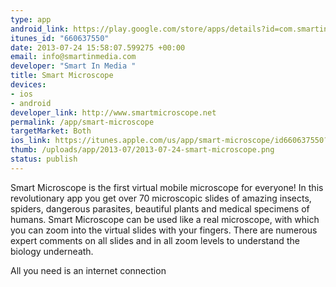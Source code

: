 ```yaml
--- 
type: app
android_link: https://play.google.com/store/apps/details?id=com.smartinmedia.smartMicroscope
itunes_id: "660637550"
date: 2013-07-24 15:58:07.599275 +00:00
email: info@smartinmedia.com
developer: "Smart In Media "
title: Smart Microscope
devices: 
- ios
- android
developer_link: http://www.smartmicroscope.net
permalink: /app/smart-microscope
targetMarket: Both
ios_link: https://itunes.apple.com/us/app/smart-microscope/id660637550?mt=8
thumb: /uploads/app/2013-07/2013-07-24-smart-microscope.png
status: publish
---
```


Smart Microscope is the first virtual mobile microscope for everyone! In this revolutionary app you get over 70 microscopic slides of amazing insects, spiders, dangerous parasites, beautiful plants and medical specimens of humans. Smart Microscope can be used like a real microscope, with which you can zoom into the virtual slides with your fingers. There are numerous expert comments on all slides and in all zoom levels to understand the biology underneath.

All you need is an internet connection
